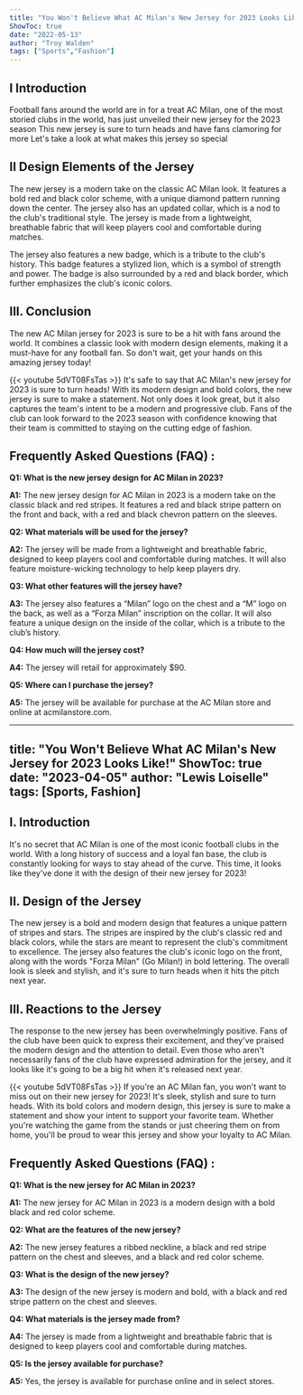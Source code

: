 ```yaml
---
title: "You Won't Believe What AC Milan's New Jersey for 2023 Looks Like!"
ShowToc: true 
date: "2022-05-13"
author: "Troy Walden" 
tags: ["Sports","Fashion"]
---
```

## I Introduction

Football fans around the world are in for a treat AC Milan, one of the most storied clubs in the world, has just unveiled their new jersey for the 2023 season This new jersey is sure to turn heads and have fans clamoring for more Let's take a look at what makes this jersey so special 

## II Design Elements of the Jersey

The new jersey is a modern take on the classic AC Milan look. It features a bold red and black color scheme, with a unique diamond pattern running down the center. The jersey also has an updated collar, which is a nod to the club's traditional style. The jersey is made from a lightweight, breathable fabric that will keep players cool and comfortable during matches. 

The jersey also features a new badge, which is a tribute to the club's history. This badge features a stylized lion, which is a symbol of strength and power. The badge is also surrounded by a red and black border, which further emphasizes the club's iconic colors. 

## III. Conclusion

The new AC Milan jersey for 2023 is sure to be a hit with fans around the world. It combines a classic look with modern design elements, making it a must-have for any football fan. So don't wait, get your hands on this amazing jersey today!

{{< youtube 5dVT08FsTas >}} 
It's safe to say that AC Milan's new jersey for 2023 is sure to turn heads! With its modern design and bold colors, the new jersey is sure to make a statement. Not only does it look great, but it also captures the team's intent to be a modern and progressive club. Fans of the club can look forward to the 2023 season with confidence knowing that their team is committed to staying on the cutting edge of fashion.

## Frequently Asked Questions (FAQ) :
**Q1: What is the new jersey design for AC Milan in 2023?**

**A1:** The new jersey design for AC Milan in 2023 is a modern take on the classic black and red stripes. It features a red and black stripe pattern on the front and back, with a red and black chevron pattern on the sleeves. 

**Q2: What materials will be used for the jersey?**

**A2:** The jersey will be made from a lightweight and breathable fabric, designed to keep players cool and comfortable during matches. It will also feature moisture-wicking technology to help keep players dry. 

**Q3: What other features will the jersey have?**

**A3:** The jersey also features a “Milan” logo on the chest and a “M” logo on the back, as well as a “Forza Milan” inscription on the collar. It will also feature a unique design on the inside of the collar, which is a tribute to the club’s history. 

**Q4: How much will the jersey cost?**

**A4:** The jersey will retail for approximately $90. 

**Q5: Where can I purchase the jersey?**

**A5:** The jersey will be available for purchase at the AC Milan store and online at acmilanstore.com.

---
title: "You Won't Believe What AC Milan's New Jersey for 2023 Looks Like!"
ShowToc: true 
date: "2023-04-05"
author: "Lewis Loiselle" 
tags: [Sports, Fashion]
---
## I. Introduction

It's no secret that AC Milan is one of the most iconic football clubs in the world. With a long history of success and a loyal fan base, the club is constantly looking for ways to stay ahead of the curve. This time, it looks like they've done it with the design of their new jersey for 2023!

## II. Design of the Jersey

The new jersey is a bold and modern design that features a unique pattern of stripes and stars. The stripes are inspired by the club's classic red and black colors, while the stars are meant to represent the club's commitment to excellence. The jersey also features the club's iconic logo on the front, along with the words "Forza Milan" (Go Milan!) in bold lettering. The overall look is sleek and stylish, and it's sure to turn heads when it hits the pitch next year.

## III. Reactions to the Jersey

The response to the new jersey has been overwhelmingly positive. Fans of the club have been quick to express their excitement, and they've praised the modern design and the attention to detail. Even those who aren't necessarily fans of the club have expressed admiration for the jersey, and it looks like it's going to be a big hit when it's released next year.

{{< youtube 5dVT08FsTas >}} 
If you're an AC Milan fan, you won't want to miss out on their new jersey for 2023! It's sleek, stylish and sure to turn heads. With its bold colors and modern design, this jersey is sure to make a statement and show your intent to support your favorite team. Whether you're watching the game from the stands or just cheering them on from home, you'll be proud to wear this jersey and show your loyalty to AC Milan.

## Frequently Asked Questions (FAQ) :
**Q1: What is the new jersey for AC Milan in 2023?** 

**A1:** The new jersey for AC Milan in 2023 is a modern design with a bold black and red color scheme. 

**Q2: What are the features of the new jersey?**

**A2:** The new jersey features a ribbed neckline, a black and red stripe pattern on the chest and sleeves, and a black and red color scheme. 

**Q3: What is the design of the new jersey?**

**A3:** The design of the new jersey is modern and bold, with a black and red stripe pattern on the chest and sleeves. 

**Q4: What materials is the jersey made from?**

**A4:** The jersey is made from a lightweight and breathable fabric that is designed to keep players cool and comfortable during matches. 

**Q5: Is the jersey available for purchase?**

**A5:** Yes, the jersey is available for purchase online and in select stores.



